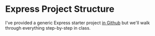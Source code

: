 # Express Project Structure
I've provided a generic Express starter project [in Github](https://github.com/carpaltunnel/express-starter-project) but we'll walk through everything step-by-step in class.